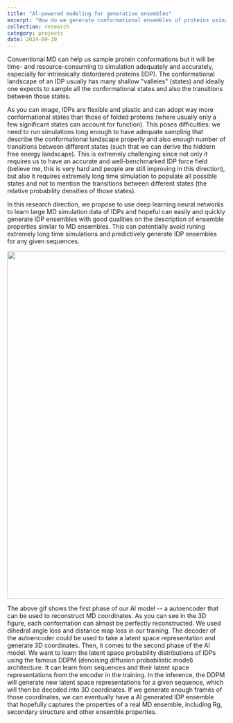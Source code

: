 ```yaml
---
title: "Al-powered modeling for generative ensembles"
excerpt: "How do we generate conformational ensembles of proteins using generative Al models <br/><img src='/images/research/seq35.gif' width=500><br/>"
collection: research
category: projects
date: 2024-09-30
---
```


Conventional MD can help us sample protein conformations but it will be time- and resource-consuming to simulation adequately and accurately, especially for intrinsically distordered proteins (IDP). The conformational landscape of an IDP usually has many shallow "valleies" (states) and ideally one expects to sample all the conformational states and also the transitions between those states.

As you can image, IDPs are flexible and plastic and can adopt way more conformational states than those of folded proteins (where usually only a few significant states can account for function). This poses difficulties: we need to run simulations long enough to have adequate sampling that describe the conformational landscape properly and also enough number of transitions between different states (such that we can derive the hiddern free energy landscape). This is extremely challenging since not only it requires us to have an accurate and well-benchmarked IDP force field (believe me, this is very hard and people are still improving in this direction), but also it requires extremely long time simulation to populate all possible states and not to mention the transitions between different states (the relative probability densities of those states).

In this research direction, we propose to use deep learning neural networks to learn large MD simulation data of IDPs and hopeful can easily and quickly generate IDP ensembles with good qualities on the description of ensemble properties similar to MD ensembles. This can potentially avoid runing extremely long time simulations and predictively generate IDP ensembles for any given sequences.

<img src='/images/research/seq35.gif' width=800>

The above gif shows the first phase of our Al model -- a autoencoder that can be used to reconstruct MD coordinates. As you can see in the 3D figure, each conformation can almost be perfectly reconstructed. We used dihedral angle loss and distance map loss in our training. The decoder of the autoencoder could be used to take a latent space representation and generate 3D coordinates. Then, it comes to the second phase of the Al model. We want to learn the latent space probability distributions
of IDPs using the famous DDPM (denoising diffusion probabilistic model) architecture. It can learn from sequences and their latent space representations from the encoder in the training. In the inference, the DDPM will generate new latent space representations for a given sequence, which will then be decoded into 3D coordinates. If we generate enough frames of those coordinates, we can eventually have a Al generated IDP ensemble that hopefully captures the properties of a real MD ensemble,
including Rg, secondary structure and other ensemble properties.

